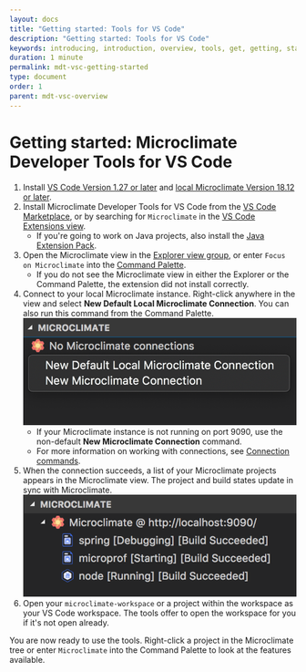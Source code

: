 ```yaml
---
layout: docs
title: "Getting started: Tools for VS Code"
description: "Getting started: Tools for VS Code"
keywords: introducing, introduction, overview, tools, get, getting, start, started, vscode, visual, studio, code, Microclimate Developer Tools for VS Code getting started, VS Code Marketplace, VS Code Extensions view, VS Code workspace
duration: 1 minute
permalink: mdt-vsc-getting-started
type: document
order: 1
parent: mdt-vsc-overview
---
```


# Getting started: Microclimate Developer Tools for VS Code

1. Install [VS Code Version 1.27 or later](https://code.visualstudio.com/download) and [local Microclimate Version 18.12 or later](https://microclimate-dev2ops.github.io/installlocally).
2. Install Microclimate Developer Tools for VS Code from the [VS Code Marketplace](https://marketplace.visualstudio.com/items?itemName=IBM.microclimate-tools), or by searching for `Microclimate` in the [VS Code Extensions view](https://code.visualstudio.com/docs/editor/extension-gallery#_browse-for-extensions).
    - If you're going to work on Java projects, also install the [Java Extension Pack](https://marketplace.visualstudio.com/items?itemName=vscjava.vscode-java-pack).
3. Open the Microclimate view in the [Explorer view group](https://code.visualstudio.com/docs/getstarted/userinterface), or enter `Focus on Microclimate` into the [Command Palette](https://code.visualstudio.com/docs/getstarted/userinterface#_command-palette).
    - If you do not see the Microclimate view in either the Explorer or the Command Palette, the extension did not install correctly.
4. Connect to your local Microclimate instance. Right-click anywhere in the view and select **New Default Local Microclimate Connection**. You can also run this command from the Command Palette.<br>
![New connection context menu](dist/images/mdt-vsc/new-connection.png)<br>
    - If your Microclimate instance is not running on port 9090, use the non-default **New Microclimate Connection** command.
    - For more information on working with connections, see [Connection commands](mdt-vsc-commands-connection).
5. When the connection succeeds, a list of your Microclimate projects appears in the Microclimate view. The project and build states update in sync with Microclimate.<br>
![Microclimate tree](dist/images/mdt-vsc/mc-tree.png)
6. Open your `microclimate-workspace` or a project within the workspace as your VS Code workspace. The tools offer to open the workspace for you if it's not open already.

You are now ready to use the tools. Right-click a project in the Microclimate tree or enter `Microclimate` into the Command Palette to look at the features available.